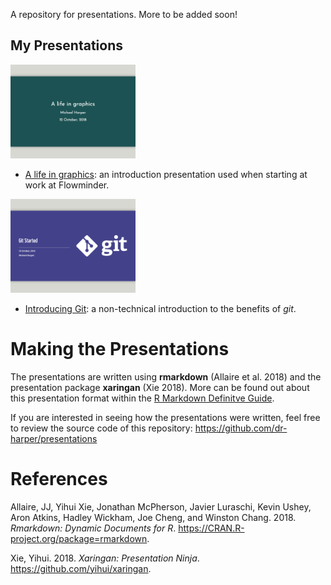
A repository for presentations. More to be added soon!

My Presentations
----------------

<img src="1810-intro/intro.png" alt="alt text" width="200px">

-   [A life in graphics](1810-intro/introPresentation.html): an introduction presentation used when starting at work at Flowminder.

<img src="1810-using-git/using-git.png" alt="alt text" width="200px">

-   [Introducing Git](1810-using-git/using-git.html): a non-technical introduction to the benefits of *git*.

Making the Presentations
========================

The presentations are written using **rmarkdown** (Allaire et al. 2018) and the presentation package **xaringan** (Xie 2018). More can be found out about this presentation format within the [R Markdown Definitve Guide](https://bookdown.org/yihui/rmarkdown/xaringan.html).

If you are interested in seeing how the presentations were written, feel free to review the source code of this repository: <https://github.com/dr-harper/presentations>

References
==========

Allaire, JJ, Yihui Xie, Jonathan McPherson, Javier Luraschi, Kevin Ushey, Aron Atkins, Hadley Wickham, Joe Cheng, and Winston Chang. 2018. *Rmarkdown: Dynamic Documents for R*. <https://CRAN.R-project.org/package=rmarkdown>.

Xie, Yihui. 2018. *Xaringan: Presentation Ninja*. <https://github.com/yihui/xaringan>.
